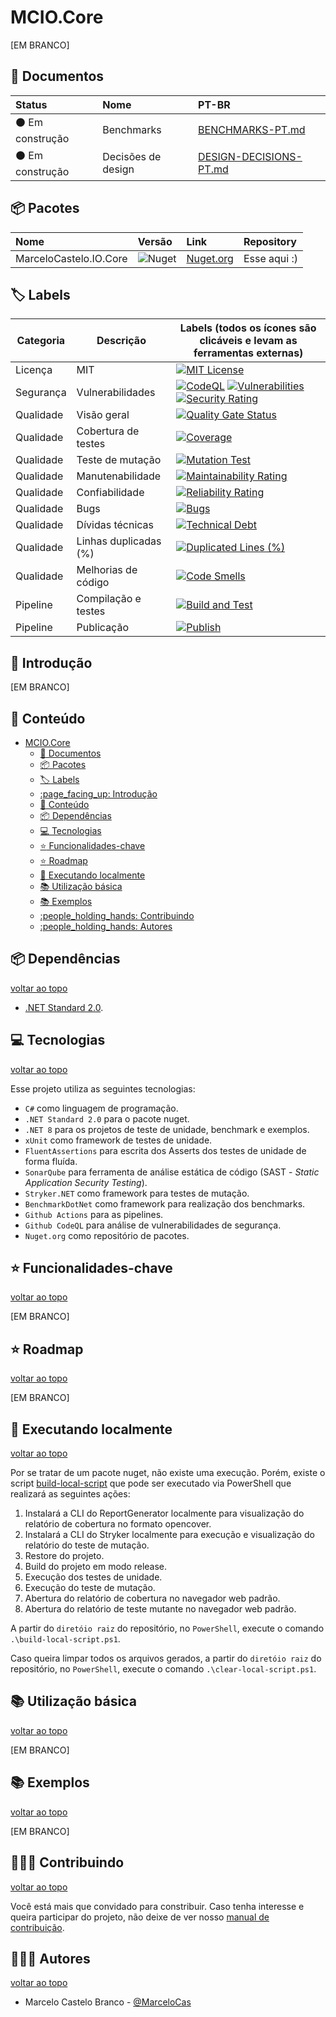 # MCIO.Core

[EM BRANCO]

## :book: Documentos

| Status | Nome | PT-BR |
| :- | :- | :- |
| :black_circle: Em construção | Benchmarks | [BENCHMARKS-PT.md](docs/BENCHMARKS-PT.md) |
| :black_circle: Em construção | Decisões de design | [DESIGN-DECISIONS-PT.md](docs/DESIGN-DECISIONS-PT.md) |

## :package: Pacotes

| Nome | Versão | Link | Repository |
| :- | :- | :- | :- |
| MarceloCastelo.IO.Core |  ![Nuget](https://img.shields.io/nuget/v/MarceloCastelo.IO.Core) | [Nuget.org](https://www.nuget.org/packages/MarceloCastelo.IO.Core/) | Esse aqui :) |


## :label: Labels

| Categoria | Descrição | Labels (todos os ícones são clicáveis e levam as ferramentas externas) |
|-|-|-|
| Licença | MIT | [![MIT License](https://img.shields.io/badge/License-MIT-green.svg)](https://choosealicense.com/licenses/mit/) |
| Segurança | Vulnerabilidades | [![CodeQL](https://github.com/marcelocasteloio/MCIO.Core/actions/workflows/github-code-scanning/codeql/badge.svg)](https://github.com/marcelocasteloio/MCIO.Core/actions/workflows/github-code-scanning/codeql) [![Vulnerabilities](https://sonarcloud.io/api/project_badges/measure?project=marcelocasteloio_MCIO.Core&metric=vulnerabilities)](https://sonarcloud.io/summary/new_code?id=marcelocasteloio_MCIO.Core) [![Security Rating](https://sonarcloud.io/api/project_badges/measure?project=marcelocasteloio_MCIO.Core&metric=security_rating)](https://sonarcloud.io/summary/new_code?id=marcelocasteloio_MCIO.Core) |
| Qualidade | Visão geral | [![Quality Gate Status](https://sonarcloud.io/api/project_badges/measure?project=marcelocasteloio_MCIO.Core&metric=alert_status)](https://sonarcloud.io/summary/new_code?id=marcelocasteloio_MCIO.Core) |
| Qualidade | Cobertura de testes | [![Coverage](https://sonarcloud.io/api/project_badges/measure?project=marcelocasteloio_MCIO.Core&metric=coverage)](https://sonarcloud.io/summary/new_code?id=marcelocasteloio_MCIO.Core) |
| Qualidade | Teste de mutação | [![Mutation Test](https://github.com/marcelocasteloio/MCIO.Core/actions/workflows/mutation-test.yml/badge.svg)](https://github.com/marcelocasteloio/MCIO.Core/actions/workflows/mutation-test.yml) |
| Qualidade | Manutenabilidade | [![Maintainability Rating](https://sonarcloud.io/api/project_badges/measure?project=marcelocasteloio_MCIO.Core&metric=sqale_rating)](https://sonarcloud.io/summary/new_code?id=marcelocasteloio_MCIO.Core) |
| Qualidade | Confiabilidade | [![Reliability Rating](https://sonarcloud.io/api/project_badges/measure?project=marcelocasteloio_MCIO.Core&metric=reliability_rating)](https://sonarcloud.io/summary/new_code?id=marcelocasteloio_MCIO.Core) |
| Qualidade | Bugs | [![Bugs](https://sonarcloud.io/api/project_badges/measure?project=marcelocasteloio_MCIO.Core&metric=bugs)](https://sonarcloud.io/summary/new_code?id=marcelocasteloio_MCIO.Core) |
| Qualidade | Dívidas técnicas | [![Technical Debt](https://sonarcloud.io/api/project_badges/measure?project=marcelocasteloio_MCIO.Core&metric=sqale_index)](https://sonarcloud.io/summary/new_code?id=marcelocasteloio_MCIO.Core) |
| Qualidade | Linhas duplicadas (%) | [![Duplicated Lines (%)](https://sonarcloud.io/api/project_badges/measure?project=marcelocasteloio_MCIO.Core&metric=duplicated_lines_density)](https://sonarcloud.io/summary/new_code?id=marcelocasteloio_MCIO.Core) |
| Qualidade | Melhorias de código | [![Code Smells](https://sonarcloud.io/api/project_badges/measure?project=marcelocasteloio_MCIO.Core&metric=code_smells)](https://sonarcloud.io/summary/new_code?id=marcelocasteloio_MCIO.Core) |
| Pipeline | Compilação e testes | [![Build and Test](https://github.com/marcelocasteloio/MCIO.Core/actions/workflows/build-and-test.yml/badge.svg)](https://github.com/marcelocasteloio/MCIO.Core/actions/workflows/build-and-test.yml) |
| Pipeline | Publicação | [![Publish](https://github.com/marcelocasteloio/MCIO.Core/actions/workflows/publish.yml/badge.svg)](https://github.com/marcelocasteloio/MCIO.Core/actions/workflows/publish.yml) |

## :page_facing_up: Introdução

[EM BRANCO]

## :book: Conteúdo
- [MCIO.Core](#mciocore)
  - [:book: Documentos](#book-documentos)
  - [:package: Pacotes](#package-pacotes)
  - [:label: Labels](#label-labels)
  - [:page\_facing\_up: Introdução](#page_facing_up-introdução)
  - [:book: Conteúdo](#book-conteúdo)
  - [:package: Dependências](#package-dependências)
  - [:computer: Tecnologias](#computer-tecnologias)
  - [:star: Funcionalidades-chave](#star-funcionalidades-chave)
  - [:star: Roadmap](#star-roadmap)
  - [:rocket: Executando localmente](#rocket-executando-localmente)
  - [:books: Utilização básica](#books-utilização-básica)
  - [:books: Exemplos](#books-exemplos)
  - [:people\_holding\_hands: Contribuindo](#people_holding_hands-contribuindo)
  - [:people\_holding\_hands: Autores](#people_holding_hands-autores)

## :package: Dependências

[voltar ao topo](#book-conteúdo)

- [.NET Standard 2.0](https://learn.microsoft.com/pt-br/dotnet/standard/net-standard?tabs=net-standard-2-0).

## :computer: Tecnologias

[voltar ao topo](#book-conteúdo)

Esse projeto utiliza as seguintes tecnologias:
- `C#` como linguagem de programação.
- `.NET Standard 2.0` para o pacote nuget.
- `.NET 8` para os projetos de teste de unidade, benchmark e exemplos.
- `xUnit` como framework de testes de unidade.
- `FluentAssertions` para escrita dos Asserts dos testes de unidade de forma fluída.
- `SonarQube` para ferramenta de análise estática de código (SAST - *Static Application Security Testing*).
- `Stryker.NET` como framework para testes de mutação.
- `BenchmarkDotNet` como framework para realização dos benchmarks.
- `Github Actions` para as pipelines.
- `Github CodeQL` para análise de vulnerabilidades de segurança.
- `Nuget.org` como repositório de pacotes.

## :star: Funcionalidades-chave

[voltar ao topo](#book-conteúdo)

[EM BRANCO]

## :star: Roadmap

[voltar ao topo](#book-conteúdo)

[EM BRANCO]

## :rocket: Executando localmente

[voltar ao topo](#book-conteúdo)

Por se tratar de um pacote nuget, não existe uma execução. Porém, existe o script [build-local-script](build-local-script.ps1) que pode ser executado via PowerShell que realizará as seguintes ações:

1. Instalará a CLI do ReportGenerator localmente para visualização do relatório de cobertura no formato opencover.
2. Instalará a CLI do Stryker localmente para execução e visualização do relatório do teste de mutação.
3. Restore do projeto.
4. Build do projeto em modo release.
5. Execução dos testes de unidade.
6. Execução do teste de mutação.
7. Abertura do relatório de cobertura no navegador web padrão.
8. Abertura do relatório de teste mutante no navegador web padrão.

A partir do `diretóio raiz` do repositório, no `PowerShell`, execute o comando `.\build-local-script.ps1`.

Caso queira limpar todos os arquivos gerados, a partir do `diretóio raiz` do repositório, no `PowerShell`, execute o comando `.\clear-local-script.ps1`.

## :books: Utilização básica

[voltar ao topo](#book-conteúdo)

[EM BRANCO]

## :books: Exemplos

[voltar ao topo](#book-conteúdo)

[EM BRANCO]

## :people_holding_hands: Contribuindo

[voltar ao topo](#book-conteúdo)

Você está mais que convidado para constribuir. Caso tenha interesse e queira participar do projeto, não deixe de ver nosso [manual de contribuição](docs/CONTRIBUTING-PT.md). 

## :people_holding_hands: Autores

[voltar ao topo](#book-conteúdo)

- Marcelo Castelo Branco - [@MarceloCas](https://www.linkedin.com/in/marcelocastelobranco/)
